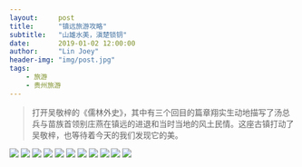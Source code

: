 ```yaml
---
layout:     post
title:      "镇远旅游攻略"
subtitle:   "山雄水美，滇楚锁钥"
date:       2019-01-02 12:00:00
author:     "Lin Joey"
header-img: "img/post.jpg"
tags:
    - 旅游
    - 贵州旅游
---
```

>打开吴敬梓的《儒林外史》，其中有三个回目的篇章翔实生动地描写了汤总兵与苗族首领别庄燕在镇远的进退和当时当地的风土民情。这座古镇打动了吴敬梓，也等待着今天的我们发现它的美。

![](https://linjoey-image.oss-cn-beijing.aliyuncs.com/我是驴友-镇远旅游攻略_页面_01.jpg)
![](https://linjoey-image.oss-cn-beijing.aliyuncs.com/我是驴友-镇远旅游攻略_页面_02.jpg)
![](https://linjoey-image.oss-cn-beijing.aliyuncs.com/我是驴友-镇远旅游攻略_页面_03.jpg)
![](https://linjoey-image.oss-cn-beijing.aliyuncs.com/我是驴友-镇远旅游攻略_页面_04.jpg)
![](https://linjoey-image.oss-cn-beijing.aliyuncs.com/我是驴友-镇远旅游攻略_页面_05.jpg)
![](https://linjoey-image.oss-cn-beijing.aliyuncs.com/我是驴友-镇远旅游攻略_页面_06.jpg)
![](https://linjoey-image.oss-cn-beijing.aliyuncs.com/我是驴友-镇远旅游攻略_页面_07.jpg)
![](https://linjoey-image.oss-cn-beijing.aliyuncs.com/我是驴友-镇远旅游攻略_页面_08.jpg)
![](https://linjoey-image.oss-cn-beijing.aliyuncs.com/我是驴友-镇远旅游攻略_页面_09.jpg)
![](https://linjoey-image.oss-cn-beijing.aliyuncs.com/我是驴友-镇远旅游攻略_页面_10.jpg)
![](https://linjoey-image.oss-cn-beijing.aliyuncs.com/我是驴友-镇远旅游攻略_页面_11.jpg)

